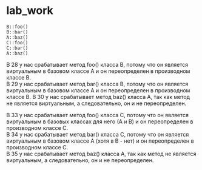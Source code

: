 # lab_work
```,
B::foo()
B::bar()
A::baz()
C::foo()
C::bar()
A::baz()

```
В 28 у нас срабатывает метод foo() класса B, потому что он является виртуальным в базовом классе А и он переопределен в производном классе B.   
В 29 у нас срабатывает метод bar() класса B, потому что он является виртуальным в базовом классе А и он переопределен в производном классе B.
В 30 у нас срабатывает метод baz() класса A, так как метод не является виртуальным, а следовательно, он и не переопределен. 

В 33 у нас срабатывает метод foo() класса C, потому что он является виртуальным в базовых классах для него (А и B) и он переопределен в производном классе C.   
В 34 у нас срабатывает метод bar() класса C, потому что он является виртуальным в базовом классе А (хотя в B - нет) и он переопределен в производном классе C.   
В 35 у нас срабатывает метод baz() класса A, так как метод не является виртуальным, а следовательно, он и не переопределен.
